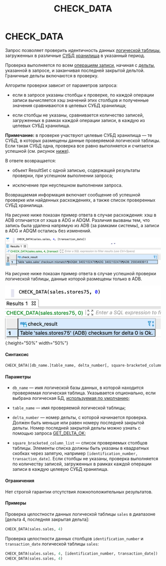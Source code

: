 ﻿---
layout: default
title: CHECK_DATA
nav_order: 3
parent: Запросы SQL+
grand_parent: Справочная информация
has_children: false
has_toc: false
---

CHECK_DATA
==========

Запрос позволяет проверить идентичность данных [логической таблицы](../../../Обзор_понятий_компонентов_и_связей/Основные_понятия/Логическая_таблица/Логическая_таблица.md), 
загруженных в различные [СУБД](../../../Введение/Поддерживаемые_СУБД_хранилища/Поддерживаемые_СУБД_хранилища.md) 
[хранилища](../../../Обзор_понятий_компонентов_и_связей/Основные_понятия/Хранилище_данных/Хранилище_данных.md) 
в указанный период.

Проверка выполняется по всем [операциям записи](../../../Обзор_понятий_компонентов_и_связей/Основные_понятия/Операция_записи/Операция_записи.md), 
начиная с [дельты](../../../Обзор_понятий_компонентов_и_связей/Основные_понятия/Дельта/Дельта.md), 
указанной в запросе, и заканчивая последней закрытой дельтой. Граничные дельты включаются в проверку.

Алгоритм проверки зависит от параметров запроса:

*   если в запросе указаны столбцы к проверке, по каждой операции записи вычисляется хэш значений этих 
    столбцов и полученные значения сравниваются в целевых СУБД хранилища;

*   если столбцы не указаны, сравнивается количество записей, загруженных в рамках каждой операции записи, 
    в каждую из целевых СУБД хранилища.


**Примечание:** в проверке участвуют целевые СУБД хранилища — те СУБД, в которых размещены данные 
проверяемой логической таблицы. Если такая СУБД одна, проверка все равно выполняется и считается успешной 
(см. рисунок [ниже](<LINK>)).

В ответе возвращается:

*   объект ResultSet с одной записью, содержащей результаты проверки, при успешном выполнении запроса;

*   исключение при неуспешном выполнении запроса.


Возвращаемая информация включает сообщение об успешной проверке или найденных расхождениях, а также список 
проверенных СУБД хранилища.

На рисунке ниже показан пример ответа в случае расхождения: хэш в ADB отличается от хэша в ADG и ADQM. 
Различия вызваны тем, что запись была удалена напрямую из ADB (за рамками системы), а записи в ADG и ADQM 
остались без изменений.

![](check_data_с_расхождениями.png)

На рисунке ниже показан пример ответа в случае успешной проверки логической таблицы, данные которой 
размещены только в ADB.

![](check_data_без_расхождений.png){:height="50%" width="50%"}

#### Синтаксис
```sql
CHECK_DATA([db_name.]table_name, delta_number[, square-bracketed_column_list])
```
#### Параметры

*   `db_name` — имя логической базы данных, в которой находится проверяемая логическая таблица. Указывается 
    опционально, если выбрана логическая БД, [используемая по умолчанию](../../../Работа_с_системой/Другие_функции/Определение_логической_БД_по_умолчанию/Определение_логической_БД_по_умолчанию.md);

*   `table_name` — имя проверяемой логической таблицы;

*   `delta_number` — номер дельты, с которой начинается проверка. Должен быть меньше или равен номеру 
    последней закрытой дельты. Номер последней закрытой дельты можно узнать с помощью запроса 
    [GET_DELTA_OK](../../../Справочная_информация/Запросы_SQLplus/GET_DELTA_OK/GET_DELTA_OK.md);

*   `square_bracketed_column_list` — список проверяемых столбцов таблицы. Элементы списка должны быть 
    указаны в квадратных скобках через запятую, например `[identification_number, transaction_date]`. 
    Если столбцы не указаны, проверка выполняется по количеству записей, загруженных в рамках каждой 
    операции записи в каждую целевую СУБД хранилища.
    
#### Ограничения

Нет строгой гарантии отсутствия ложноположительных результатов.

#### Примеры

Проверка целостности данных логической таблицы `sales` в диапазоне \[дельта 4, последняя закрытая дельта\]:
```sql
CHECK_DATA(sales.sales, 4)
```
Проверка целостности данных столбцов `identification_number` и `transaction_date` логической таблицы 
`sales`:
```sql
CHECK_DATA(sales.sales, 4, [identification_number, transaction_date])
CHECK_DATA(sales.sales, 4)
```